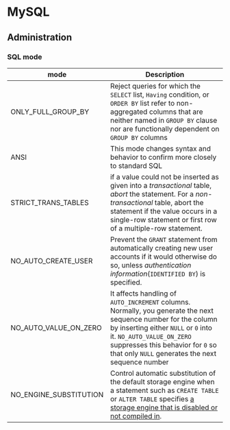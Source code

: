 # MySQL

## Administration

### SQL mode

| mode                   | Description                                                  |
| ---------------------- | ------------------------------------------------------------ |
| ONLY_FULL_GROUP_BY     | Reject queries for which the `SELECT` list, `Having` condition, or `ORDER BY` list refer to non-aggregated columns that are neither named in `GROUP BY` clause nor are functionally dependent on `GROUP BY` columns |
| ANSI                   | This mode changes syntax and behavior to confirm more closely to standard SQL |
| STRICT_TRANS_TABLES    | if a value could not be inserted as given into a *transactional* table, *abort* the statement. For a *non-transactional* table, abort the statement if the value occurs in a single-row statement or first row of a multiple-row statement. |
| NO_AUTO_CREATE_USER    | Prevent the `GRANT` statement from automatically creating new user accounts if it would otherwise do so, unless *authentication information*(`IDENTIFIED BY`) is specified. |
| NO_AUTO_VALUE_ON_ZERO  | It affects handling of `AUTO_INCREMENT` columns. Normally, you generate the next sequence number for the column by inserting either `NULL` or `0` into it. `NO_AUTO_VALUE_ON_ZERO` suppresses this behavior for `0` so that only `NULL` generates the next sequence number |
| NO_ENGINE_SUBSTITUTION | Control automatic substitution of the default storage engine when a statement such as `CREATE TABLE` or `ALTER TABLE` specifies <u>a storage engine that is disabled or not compiled in</u>. |



